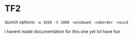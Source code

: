 # TF2
launch options: `-w 1920 -h 1080 -windowed -noborder -novid`

i havent made documentation for this one yet lol have fun

